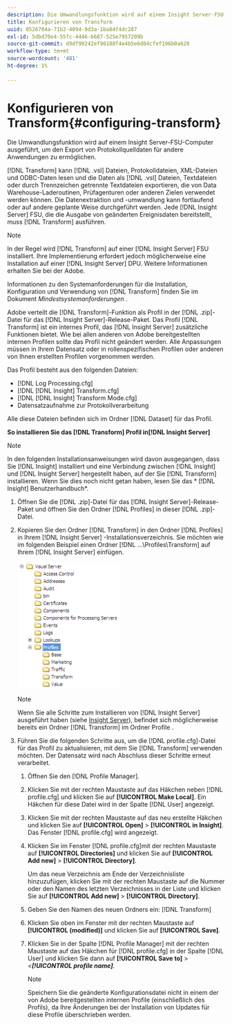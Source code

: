 ```yaml
---
description: Die Umwandlungsfunktion wird auf einem Insight Server-FSU-Computer ausgeführt, um den Export von Protokollquelldaten für andere Anwendungen zu ermöglichen.
title: Konfigurieren von Transform
uuid: 0526704a-71b2-4094-9d3a-1ba84f4dc287
exl-id: 5dbd70e4-55fc-4446-b687-525e7957209b
source-git-commit: d9df90242ef96188f4e4b5e6d04cfef196b0a628
workflow-type: tm+mt
source-wordcount: '481'
ht-degree: 1%

---
```


# Konfigurieren von Transform{#configuring-transform}

Die Umwandlungsfunktion wird auf einem Insight Server-FSU-Computer ausgeführt, um den Export von Protokollquelldaten für andere Anwendungen zu ermöglichen.

[!DNL Transform] kann  [!DNL .vsl] Dateien, Protokolldateien, XML-Dateien und ODBC-Daten lesen und die Daten als  [!DNL .vsl] Dateien, Textdateien oder durch Trennzeichen getrennte Textdateien exportieren, die von Data Warehouse-Laderoutinen, Prüfagenturen oder anderen Zielen verwendet werden können. Die Datenextraktion und -umwandlung kann fortlaufend oder auf andere geplante Weise durchgeführt werden. Jede [!DNL Insight Server] FSU, die die Ausgabe von geänderten Ereignisdaten bereitstellt, muss [!DNL Transform] ausführen.

>[!NOTE]
>
>In der Regel wird [!DNL Transform] auf einer [!DNL Insight Server] FSU installiert. Ihre Implementierung erfordert jedoch möglicherweise eine Installation auf einer [!DNL Insight Server] DPU. Weitere Informationen erhalten Sie bei der Adobe.

Informationen zu den Systemanforderungen für die Installation, Konfiguration und Verwendung von [!DNL Transform] finden Sie im Dokument *Mindestsystemanforderungen* .

Adobe verteilt die [!DNL Transform]-Funktion als Profil in der [!DNL .zip]-Datei für das [!DNL Insight Server]-Release-Paket. Das Profil [!DNL Transform] ist ein internes Profil, das [!DNL Insight Server] zusätzliche Funktionen bietet. Wie bei allen anderen von Adobe bereitgestellten internen Profilen sollte das Profil nicht geändert werden. Alle Anpassungen müssen in Ihrem Datensatz oder in rollenspezifischen Profilen oder anderen von Ihnen erstellten Profilen vorgenommen werden.

Das Profil besteht aus den folgenden Dateien:

* [!DNL Log Processing.cfg]
* [!DNL [!DNL Insight] Transform.cfg]
* [!DNL [!DNL Insight] Transform Mode.cfg]
* Datensatzaufnahme zur Protokollverarbeitung

Alle diese Dateien befinden sich im Ordner [!DNL Dataset] für das Profil.

**So installieren Sie das  [!DNL Transform] Profil in[!DNL Insight Server]**

>[!NOTE]
>
>In den folgenden Installationsanweisungen wird davon ausgegangen, dass Sie [!DNL Insight] installiert und eine Verbindung zwischen [!DNL Insight] und [!DNL Insight Server] hergestellt haben, auf der Sie [!DNL Transform] installieren. Wenn Sie dies noch nicht getan haben, lesen Sie das * [!DNL Insight] Benutzerhandbuch*.

1. Öffnen Sie die [!DNL .zip]-Datei für das [!DNL Insight Server]-Release-Paket und öffnen Sie den Ordner [!DNL Profiles] in dieser [!DNL .zip]-Datei.
1. Kopieren Sie den Ordner [!DNL Transform] in den Ordner [!DNL Profiles] in Ihrem [!DNL Insight Server] -Installationsverzeichnis. Sie möchten wie im folgenden Beispiel einen Ordner [!DNL ...\Profiles\Transform] auf Ihrem [!DNL Insight Server] einfügen.

   ![Schritt-Info](assets/win_installTransformProfile.png)

   >[!NOTE]
   >
   >Wenn Sie alle Schritte zum Installieren von [!DNL Insight Server] ausgeführt haben (siehe [Insight Server](../../../home/c-inst-svr/c-msr-server/c-msr-server.md)), befindet sich möglicherweise bereits ein Ordner [!DNL Transform] im Ordner Profile .

1. Führen Sie die folgenden Schritte aus, um die [!DNL profile.cfg]-Datei für das Profil zu aktualisieren, mit dem Sie [!DNL Transform] verwenden möchten. Der Datensatz wird nach Abschluss dieser Schritte erneut verarbeitet.

   1. Öffnen Sie den [!DNL Profile Manager].
   1. Klicken Sie mit der rechten Maustaste auf das Häkchen neben [!DNL profile.cfg] und klicken Sie auf **[!UICONTROL Make Local]**. Ein Häkchen für diese Datei wird in der Spalte [!DNL User] angezeigt.

   1. Klicken Sie mit der rechten Maustaste auf das neu erstellte Häkchen und klicken Sie auf **[!UICONTROL Open]** > **[!UICONTROL in Insight]**. Das Fenster [!DNL profile.cfg] wird angezeigt.

   1. Klicken Sie im Fenster [!DNL profile.cfg]mit der rechten Maustaste auf **[!UICONTROL Directories]** und klicken Sie auf **[!UICONTROL Add new]** > **[!UICONTROL Directory]**.

      Um das neue Verzeichnis am Ende der Verzeichnisliste hinzuzufügen, klicken Sie mit der rechten Maustaste auf die Nummer oder den Namen des letzten Verzeichnisses in der Liste und klicken Sie auf **[!UICONTROL Add new]** > **[!UICONTROL Directory]**.

   1. Geben Sie den Namen des neuen Ordners ein: [!DNL Transform]
   1. Klicken Sie oben im Fenster mit der rechten Maustaste auf **[!UICONTROL (modified)]** und klicken Sie auf **[!UICONTROL Save]**.

   1. Klicken Sie in der Spalte [!DNL Profile Manager] mit der rechten Maustaste auf das Häkchen für [!DNL profile.cfg] in der Spalte [!DNL User] und klicken Sie dann auf **[!UICONTROL Save to]** > *&lt;**[!UICONTROL profile name]***.

      >[!NOTE]
      >
      >Speichern Sie die geänderte Konfigurationsdatei nicht in einem der von Adobe bereitgestellten internen Profile (einschließlich des Profils), da Ihre Änderungen bei der Installation von Updates für diese Profile überschrieben werden.
